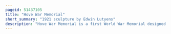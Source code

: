 ```yaml
---
pageid: 51437105
title: "Hove War Memorial"
short_summary: "1921 sculpture by Edwin Lutyens"
description: "Hove War Memorial is a first World War Memorial designed by Sir Edwin Lutyens and located on Grand Avenue in Hove, Part of the City of Brighton and Hove, on the south Coast of England. Hove was the Site of one of the earliest Recruiting Events at the Start of the War and later several military Hospitals. Over 600 Men from the Town were killed during the War, a Quarter of them from the local Regiment alone. In 1919 a War memorial Committee was set up and Lutyens was contracted as Architect. A Design was agreed in 1920 after two unsuccessful Proposals lutyens selected the Site from several Options."
---
```


